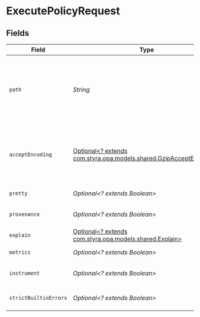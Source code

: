 # ExecutePolicyRequest


## Fields

| Field                                                                                                                                                                                                                                                                        | Type                                                                                                                                                                                                                                                                         | Required                                                                                                                                                                                                                                                                     | Description                                                                                                                                                                                                                                                                  |
| ---------------------------------------------------------------------------------------------------------------------------------------------------------------------------------------------------------------------------------------------------------------------------- | ---------------------------------------------------------------------------------------------------------------------------------------------------------------------------------------------------------------------------------------------------------------------------- | ---------------------------------------------------------------------------------------------------------------------------------------------------------------------------------------------------------------------------------------------------------------------------- | ---------------------------------------------------------------------------------------------------------------------------------------------------------------------------------------------------------------------------------------------------------------------------- |
| `path`                                                                                                                                                                                                                                                                       | *String*                                                                                                                                                                                                                                                                     | :heavy_check_mark:                                                                                                                                                                                                                                                           | The path separator is used to access values inside object and array documents. If the path indexes into an array, the server will attempt to convert the array index to an integer. If the path element cannot be converted to an integer, the server will respond with 404. |
| `acceptEncoding`                                                                                                                                                                                                                                                             | [Optional<? extends com.styra.opa.models.shared.GzipAcceptEncoding>](../../models/shared/GzipAcceptEncoding.md)                                                                                                                                                              | :heavy_minus_sign:                                                                                                                                                                                                                                                           | Indicates the server should respond with a gzip encoded body. The server will send the compressed response only if its length is above `server.encoding.gzip.min_length` value. See the configuration section                                                                |
| `pretty`                                                                                                                                                                                                                                                                     | *Optional<? extends Boolean>*                                                                                                                                                                                                                                                | :heavy_minus_sign:                                                                                                                                                                                                                                                           | If parameter is `true`, response will formatted for humans.                                                                                                                                                                                                                  |
| `provenance`                                                                                                                                                                                                                                                                 | *Optional<? extends Boolean>*                                                                                                                                                                                                                                                | :heavy_minus_sign:                                                                                                                                                                                                                                                           | If parameter is true, response will include build/version info in addition to the result.                                                                                                                                                                                    |
| `explain`                                                                                                                                                                                                                                                                    | [Optional<? extends com.styra.opa.models.shared.Explain>](../../models/shared/Explain.md)                                                                                                                                                                                    | :heavy_minus_sign:                                                                                                                                                                                                                                                           | Return query explanation in addition to result.                                                                                                                                                                                                                              |
| `metrics`                                                                                                                                                                                                                                                                    | *Optional<? extends Boolean>*                                                                                                                                                                                                                                                | :heavy_minus_sign:                                                                                                                                                                                                                                                           | Return query performance metrics in addition to result.                                                                                                                                                                                                                      |
| `instrument`                                                                                                                                                                                                                                                                 | *Optional<? extends Boolean>*                                                                                                                                                                                                                                                | :heavy_minus_sign:                                                                                                                                                                                                                                                           | Instrument query evaluation and return a superset of performance metrics in addition to result.                                                                                                                                                                              |
| `strictBuiltinErrors`                                                                                                                                                                                                                                                        | *Optional<? extends Boolean>*                                                                                                                                                                                                                                                | :heavy_minus_sign:                                                                                                                                                                                                                                                           | Treat built-in function call errors as fatal and return an error immediately.                                                                                                                                                                                                |